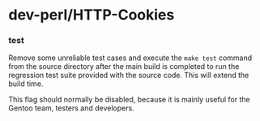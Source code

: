 # dev-perl/HTTP-Cookies

### test
Remove some unreliable test cases and execute the `make test` command from the source directory after the main build is completed to run the regression test suite provided with the source code. This will extend the build time.

This flag should normally be disabled, because it is mainly useful for the Gentoo team, testers and developers.
